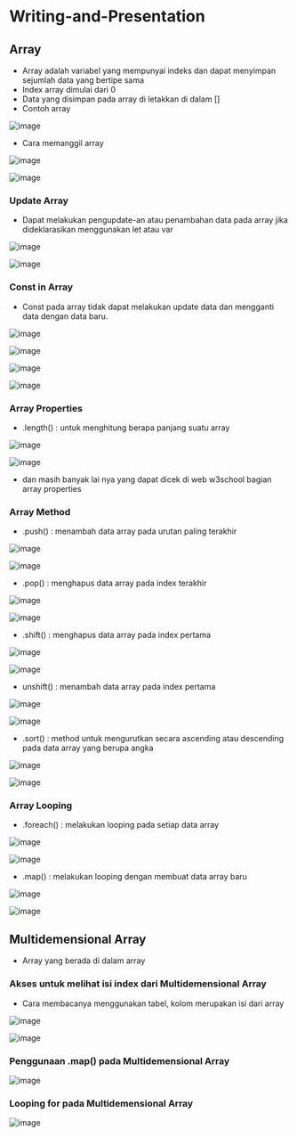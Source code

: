 # Writing-and-Presentation
## **Array**
- Array adalah variabel yang mempunyai indeks dan dapat menyimpan sejumlah data yang bertipe sama 
- Index array dimulai dari 0
- Data yang disimpan pada array di letakkan di dalam []
- Contoh array
                                                                                                                                  
![image](https://user-images.githubusercontent.com/85721113/194692639-636a98c0-5ebb-4302-8191-966a88671f66.png)

- Cara memanggil array

![image](https://user-images.githubusercontent.com/85721113/194693522-0d43edc7-d486-4523-8797-5e68087ee5af.png)

![image](https://user-images.githubusercontent.com/85721113/194693562-2e1493f5-7f89-4a3f-b7a1-b1b69dfde5c3.png)

### **Update Array**
- Dapat melakukan pengupdate-an atau penambahan data pada array jika dideklarasikan menggunakan let atau var

![image](https://user-images.githubusercontent.com/85721113/194715413-7e818b2c-c8eb-4899-8b13-d710ef8b3727.png)

![image](https://user-images.githubusercontent.com/85721113/194715437-2c0a76c3-925c-4b00-819d-f0f477a7ab4f.png)


### **Const in Array**
- Const pada array tidak dapat melakukan update data dan mengganti data dengan data baru.

![image](https://user-images.githubusercontent.com/85721113/194715222-6e0ea34f-18e3-49b0-a11a-e3bc28a3bc40.png)

![image](https://user-images.githubusercontent.com/85721113/194715229-20089636-2aff-4f29-a091-44490f4a8c37.png)

![image](https://user-images.githubusercontent.com/85721113/194715272-f18dbcd0-6a71-4b49-ac8d-3618ba5edcb8.png)

![image](https://user-images.githubusercontent.com/85721113/194715284-4ccc6b5d-15a4-4737-9e53-bd4561285149.png)

### **Array Properties**

- .length() : untuk menghitung berapa panjang suatu array

![image](https://user-images.githubusercontent.com/85721113/194715732-a6027e83-fb09-42f7-86fc-61f7c79bbf42.png)

![image](https://user-images.githubusercontent.com/85721113/194715738-162c96ea-c6cd-4c83-b685-10ea8a79f6b6.png)

- dan masih banyak lai nya yang dapat dicek di web w3school bagian array properties

### **Array Method**

- .push() : menambah data array pada urutan paling terakhir

![image](https://user-images.githubusercontent.com/85721113/194716093-42df72e8-9d8b-4d57-a781-310c805bdca7.png)

![image](https://user-images.githubusercontent.com/85721113/194716107-691e1057-a12c-4ebf-95c9-372bd5f903b9.png)

- .pop() : menghapus data array pada index terakhir

![image](https://user-images.githubusercontent.com/85721113/194716138-2288942c-48dc-40fd-ac7b-0a98d8f769fb.png)

![image](https://user-images.githubusercontent.com/85721113/194716143-4af7c62e-4727-45a1-9003-210cc5c3d158.png)

- .shift() : menghapus data array pada index pertama

![image](https://user-images.githubusercontent.com/85721113/194716187-96d913da-7dfa-41a7-8056-ba8c1f7d0399.png)

![image](https://user-images.githubusercontent.com/85721113/194716193-5ca176e1-4b4b-48b9-b851-6114d3fccaff.png)

- unshift() : menambah data array pada index pertama


![image](https://user-images.githubusercontent.com/85721113/194716187-96d913da-7dfa-41a7-8056-ba8c1f7d0399.png)

![image](https://user-images.githubusercontent.com/85721113/194716257-202de4df-8657-42cc-ae26-da38652bd00c.png)

- .sort() : method untuk mengurutkan secara ascending atau descending pada data array yang berupa angka

![image](https://user-images.githubusercontent.com/85721113/194716383-aa50d732-69b4-4799-a487-6da441f121d3.png)

![image](https://user-images.githubusercontent.com/85721113/194716398-fefd1fc0-1a1e-4ce7-916b-c734f51b3f62.png)


### **Array Looping**

- .foreach() : melakukan looping pada setiap data array

![image](https://user-images.githubusercontent.com/85721113/194716857-0b3cc9fd-5ee5-4c2e-b9dd-ef98566818fb.png)

![image](https://user-images.githubusercontent.com/85721113/194716864-6b225ef4-8f52-40e2-b91d-cbce66d2b1bd.png)

- .map() : melakukan looping dengan membuat data array baru

![image](https://user-images.githubusercontent.com/85721113/194716607-08375811-21fe-44a6-a4dc-e5db8c1eab55.png)

![image](https://user-images.githubusercontent.com/85721113/194716613-8f86636f-fc12-4d43-9618-6ff3410f01d4.png)

## **Multidemensional Array**
- Array yang berada di dalam array

### **Akses untuk melihat isi index dari Multidemensional Array**
- Cara membacanya menggunakan tabel, kolom merupakan isi dari array

![image](https://user-images.githubusercontent.com/85721113/194717332-aec35e16-c76d-421b-8199-c298a5e6fabb.png)

![image](https://user-images.githubusercontent.com/85721113/194717351-e797747a-c1d5-4040-b101-a234fdc121e1.png)

### **Penggunaan .map() pada Multidemensional Array**

![image](https://user-images.githubusercontent.com/85721113/194717557-41b89ad8-e5a9-4915-9320-642905d38e18.png)

### **Looping for pada Multidemensional Array**

![image](https://user-images.githubusercontent.com/85721113/194717689-062211e9-7776-4164-927d-8116e82c41c0.png)





















